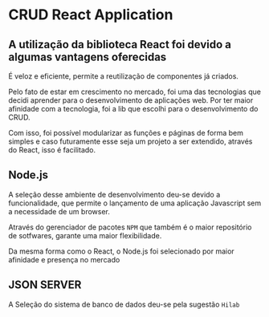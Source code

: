 # CRUD React Application

## A utilização da biblioteca React foi devido a algumas vantagens oferecidas

É veloz e eficiente, permite a reutilização de componentes já criados.

Pelo fato de estar em crescimento no mercado, foi uma das tecnologias que decidi aprender para o desenvolvimento de aplicações web.
Por ter maior afinidade com a tecnologia, foi a lib que escolhi para o desenvolvimento do CRUD.

Com isso, foi possível modularizar as funções e páginas de forma bem simples e caso futuramente esse seja um projeto a ser extendido, através do React, isso é facilitado.

## Node.js

A seleção desse ambiente de desenvolvimento deu-se devido a funcionalidade, que permite o lançamento de uma aplicação Javascript sem a necessidade de um browser.

Através do gerenciador de pacotes `NPM` que também é o maior repositório de sotfwares, garante uma maior flexibilidade.

Da mesma forma como o React, o Node.js foi selecionado por maior afinidade e presença no mercado

## JSON SERVER

A Seleção do sistema de banco de dados deu-se pela sugestão `Hilab`
